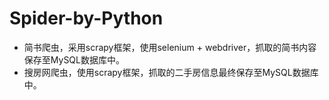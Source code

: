 # Spider-by-Python
* 简书爬虫，采用scrapy框架，使用selenium + webdriver，抓取的简书内容保存至MySQL数据库中。
* 搜房网爬虫，使用scrapy框架，抓取的二手房信息最终保存至MySQL数据库中。
